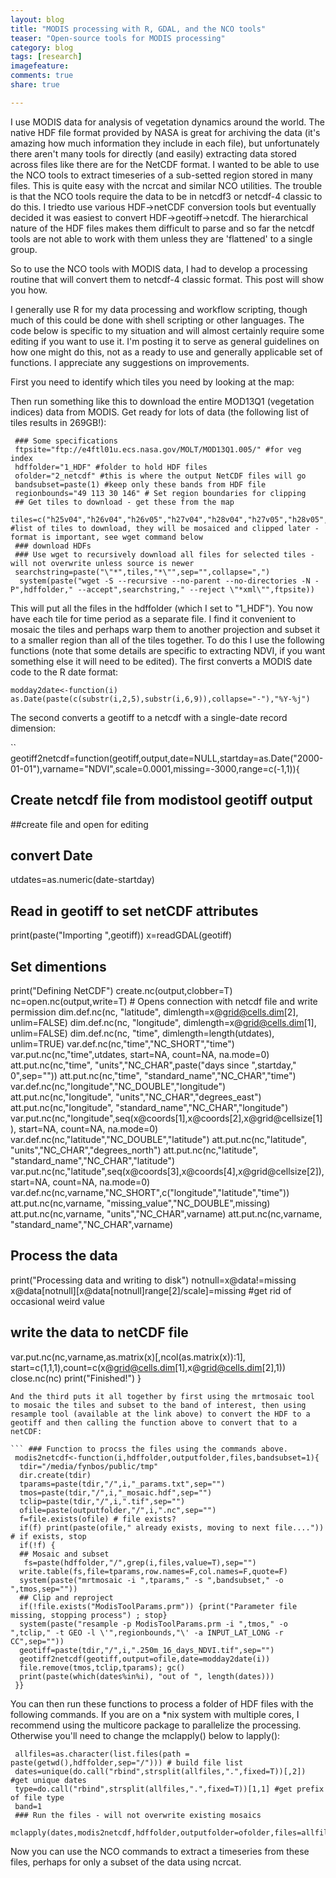 ```yaml
---
layout: blog
title: "MODIS processing with R, GDAL, and the NCO tools"
teaser: "Open-source tools for MODIS processing"
category: blog
tags: [research]
imagefeature:
comments: true
share: true

---
```


I use MODIS data for analysis of vegetation dynamics around the world.  The native HDF file format provided by NASA is great for archiving the data (it's amazing how much information they include in each file), but unfortunately there aren't many tools for directly (and easily) extracting data stored across files like there are for the NetCDF format.  I wanted to be able to use the NCO tools to extract timeseries of a sub-setted region stored in many files.  This is quite easy with the ncrcat and similar NCO utilities.  The trouble is that the NCO tools require the data to be in netcdf3 or netcdf-4 classic to do this. I triedto use various HDF->netCDF conversion tools but eventually decided it was easiest to convert HDF->geotiff->netcdf.  The hierarchical nature of the HDF files makes them difficult to parse and so far the netcdf tools are not able to work with them unless they are 'flattened' to a single group.

So to use the NCO tools with MODIS data, I had to develop a processing routine that will convert them to netcdf-4 classic format.  This post will show you how.

I generally use R for my data processing and workflow scripting, though much of this could be done with shell scripting or other languages.  The code below is specific to my situation and will almost certainly require some editing if you want to use it.  I'm posting it to serve as general guidelines on how one might do this, not as a ready to use and generally applicable set of functions. I appreciate any suggestions on improvements.

First you need to identify which tiles you need by looking at the map:


Then run something like this to download the entire MOD13Q1 (vegetation indices) data from MODIS.  Get ready for lots of data (the following list of tiles results in 269GB!):

```
 ### Some specifications  
 ftpsite="ftp://e4ftl01u.ecs.nasa.gov/MOLT/MOD13Q1.005/" #for veg index  
 hdffolder="1_HDF" #folder to hold HDF files  
 ofolder="2_netcdf" #this is where the output NetCDF files will go  
 bandsubset=paste(1) #keep only these bands from HDF file  
 regionbounds="49 113 30 146" # Set region boundaries for clipping  
 ## Get tiles to download - get these from the map  
 tiles=c("h25v04","h26v04","h26v05","h27v04","h28v04","h27v05","h28v05","h29v05") #list of tiles to download, they will be mosaiced and clipped later - format is important, see wget command below  
 ### download HDFs  
 ### Use wget to recursively download all files for selected tiles - will not overwrite unless source is newer  
 searchstring=paste("\"*",tiles,"*\"",sep="",collapse=",")  
  system(paste("wget -S --recursive --no-parent --no-directories -N -P",hdffolder," --accept",searchstring," --reject \"*xml\"",ftpsite))  
```

This will put all the files in the hdffolder (which I set to "1_HDF").  You now have each tile for time period as a separate file.  I find it convenient to mosaic the tiles and perhaps warp them to another projection and subset it to a smaller region than all of the tiles together.  To do this I use the following functions (note that some details are specific to extracting NDVI, if you want something else it will need to be edited).  The first converts a MODIS date code to the R date format:

```modday2date<-function(i) as.Date(paste(c(substr(i,2,5),substr(i,6,9)),collapse="-"),"%Y-%j")
```
The second converts a geotiff to a netcdf with a single-date record dimension:

``
geotiff2netcdf=function(geotiff,output,date=NULL,startday=as.Date("2000-01-01"),varname="NDVI",scale=0.0001,missing=-3000,range=c(-1,1)){
  ## Create netcdf file from modistool geotiff output
  ##create file and open for editing
  ## convert Date
  utdates=as.numeric(date-startday)
  ## Read in geotiff to set netCDF attributes
  print(paste("Importing ",geotiff))
  x=readGDAL(geotiff)
  ## Set dimentions
  print("Defining NetCDF")
  create.nc(output,clobber=T)
  nc=open.nc(output,write=T) # Opens connection with netcdf file and write permission
  dim.def.nc(nc, "latitude", dimlength=x@grid@cells.dim[2], unlim=FALSE)
  dim.def.nc(nc, "longitude", dimlength=x@grid@cells.dim[1], unlim=FALSE)
  dim.def.nc(nc, "time", dimlength=length(utdates), unlim=TRUE)
  var.def.nc(nc,"time","NC_SHORT","time")
  var.put.nc(nc,"time",utdates, start=NA, count=NA, na.mode=0)
  att.put.nc(nc,"time", "units","NC_CHAR",paste("days since ",startday," 0",sep=""))
  att.put.nc(nc,"time", "standard_name","NC_CHAR","time")
  var.def.nc(nc,"longitude","NC_DOUBLE","longitude")
  att.put.nc(nc,"longitude", "units","NC_CHAR","degrees_east")
  att.put.nc(nc,"longitude", "standard_name","NC_CHAR","longitude")
  var.put.nc(nc,"longitude",seq(x@coords[1],x@coords[2],x@grid@cellsize[1]), start=NA, count=NA, na.mode=0)
  var.def.nc(nc,"latitude","NC_DOUBLE","latitude")
  att.put.nc(nc,"latitude", "units","NC_CHAR","degrees_north")
  att.put.nc(nc,"latitude", "standard_name","NC_CHAR","latitude")
  var.put.nc(nc,"latitude",seq(x@coords[3],x@coords[4],x@grid@cellsize[2]), start=NA, count=NA, na.mode=0)
  var.def.nc(nc,varname,"NC_SHORT",c("longitude","latitude","time"))
  att.put.nc(nc,varname, "missing_value","NC_DOUBLE",missing)
  att.put.nc(nc,varname, "units","NC_CHAR",varname)
  att.put.nc(nc,varname, "standard_name","NC_CHAR",varname)
  ## Process the data
  print("Processing data and writing to disk")
  notnull=x@data!=missing
  x@data[notnull][x@data[notnull]range[2]/scale]=missing #get rid of occasional weird value
  ## write the data to netCDF file
  var.put.nc(nc,varname,as.matrix(x)[,ncol(as.matrix(x)):1], start=c(1,1,1),count=c(x@grid@cells.dim[1],x@grid@cells.dim[2],1))
  close.nc(nc)
  print("Finished!")
 }
```
And the third puts it all together by first using the mrtmosaic tool to mosaic the tiles and subset to the band of interest, then using resample tool (available at the link above) to convert the HDF to a geotiff and then calling the function above to convert that to a netCDF:

``` ### Function to procss the files using the commands above.  
 modis2netcdf<-function(i,hdffolder,outputfolder,files,bandsubset=1){  
  tdir="/media/fynbos/public/tmp"  
  dir.create(tdir)  
  tparams=paste(tdir,"/",i,"_params.txt",sep="")  
  tmos=paste(tdir,"/",i,"_mosaic.hdf",sep="")  
  tclip=paste(tdir,"/",i,".tif",sep="")  
  ofile=paste(outputfolder,"/",i,".nc",sep="")  
  f=file.exists(ofile) # file exists?  
  if(f) print(paste(ofile," already exists, moving to next file...."))  # if exists, stop  
  if(!f) {  
  ## Mosaic and subset  
   fs=paste(hdffolder,"/",grep(i,files,value=T),sep="")  
  write.table(fs,file=tparams,row.names=F,col.names=F,quote=F)  
  system(paste("mrtmosaic -i ",tparams," -s ",bandsubset," -o ",tmos,sep=""))  
  ## Clip and reproject  
  if(!file.exists("ModisToolParams.prm")) {print("Parameter file missing, stopping process") ; stop}  
  system(paste("resample -p ModisToolParams.prm -i ",tmos," -o ",tclip," -t GEO -l \'",regionbounds,"\' -a INPUT_LAT_LONG -r CC",sep=""))  
  geotiff=paste(tdir,"/",i,".250m_16_days_NDVI.tif",sep="")  
  geotiff2netcdf(geotiff,output=ofile,date=modday2date(i))  
  file.remove(tmos,tclip,tparams); gc()  
  print(paste(which(dates%in%i), "out of ", length(dates)))  
 }}  
```

You can then run these functions to process a folder of HDF files with the following commands.  If you are on a *nix system with multiple cores, I recommend using the multicore package to parallelize the processing.  Otherwise you'll need to change the mclapply() below to lapply():

```
 allfiles=as.character(list.files(path = paste(getwd(),hdffolder,sep="/"))) # build file list  
 dates=unique(do.call("rbind",strsplit(allfiles,".",fixed=T))[,2]) #get unique dates  
 type=do.call("rbind",strsplit(allfiles,".",fixed=T))[1,1] #get prefix of file type  
 band=1  
 ### Run the files - will not overwrite existing mosaics  
 mclapply(dates,modis2netcdf,hdffolder,outputfolder=ofolder,files=allfiles,bandsubset=band,mc.cores=8,mc.preschedule=F)  
```
Now you can use the NCO commands to extract a timeseries from these files, perhaps for only a subset of the data using ncrcat.
